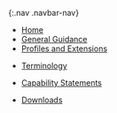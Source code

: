 {:.nav .navbar-nav}
<!-- don't remove the line above - to add or remove a menu item commeent in or out -->
- [Home](index.html)
- [General Guidance](guidance.html)
- [Profiles and Extensions](profiles.html)
<!-- - [Mappings](structuremaps.html) -->
<!-- - [Extensions](extensions.html) -->
- [Terminology](terminology.html)
<!-- - [Search Parameters](searchparams.html) -->
- [Capability Statements](capstatements.html)
<!-- - [Security](security.html) -->
<!-- - [Examples](examples.html) -->
- [Downloads](downloads.html)
